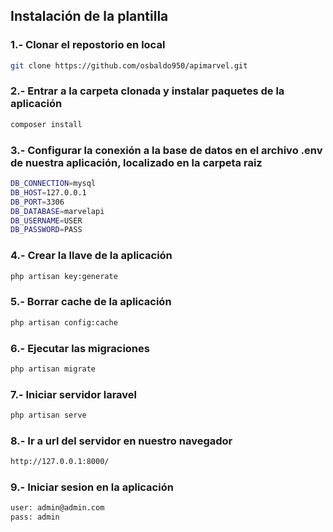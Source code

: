 ## Instalación de la plantilla

### 1.- Clonar el repostorio en local

```bash
git clone https://github.com/osbaldo950/apimarvel.git
```

### 2.- Entrar a la carpeta clonada y instalar paquetes de la aplicación

```bash
composer install
```

### 3.- Configurar  la conexión a la base de datos en el archivo .env de nuestra aplicación, localizado en la carpeta raiz

```bash
DB_CONNECTION=mysql
DB_HOST=127.0.0.1
DB_PORT=3306
DB_DATABASE=marvelapi
DB_USERNAME=USER
DB_PASSWORD=PASS
```

### 4.- Crear la llave de la aplicación

```bash
php artisan key:generate 
```

### 5.- Borrar cache de la aplicación

```bash
php artisan config:cache
```

### 6.- Ejecutar las migraciones

```bash
php artisan migrate
```

### 7.- Iniciar servidor laravel

```bash
php artisan serve
```

### 8.- Ir a url del servidor en nuestro navegador

```bash
http://127.0.0.1:8000/
```

### 9.- Iniciar sesion en la aplicación

```bash
user: admin@admin.com
pass: admin
```

